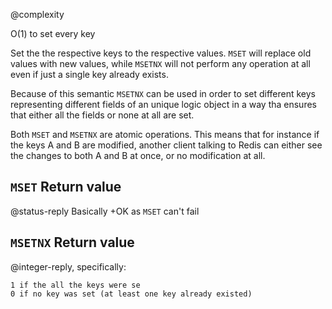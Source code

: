 @complexity

O(1) to set every key


Set the the respective keys to the respective values. `MSET` will replace old
values with new values, while `MSETNX` will not perform any operation at all
even if just a single key already exists.

Because of this semantic `MSETNX` can be used in order to set different keys
representing different fields of an unique logic object in a way tha
ensures that either all the fields or none at all are set.

Both `MSET` and `MSETNX` are atomic operations. This means that for instance
if the keys A and B are modified, another client talking to Redis can either
see the changes to both A and B at once, or no modification at all.

## `MSET` Return value

@status-reply Basically +OK as `MSET` can't fail

## `MSETNX` Return value

@integer-reply, specifically:

    1 if the all the keys were se
    0 if no key was set (at least one key already existed)



[1]: /p/redis/wiki/ReplyTypes